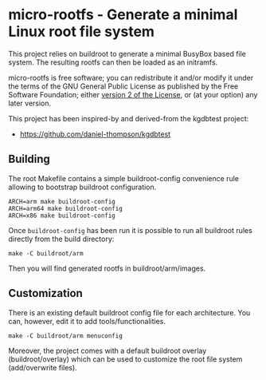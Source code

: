 micro-rootfs - Generate a minimal Linux root file system
========================================================

This project relies on buildroot to generate a minimal BusyBox based file
system. The resulting rootfs can then be loaded as an initramfs.

micro-rootfs is free software; you can redistribute it and/or modify
it under the terms of the GNU General Public License as published by
the Free Software Foundation; either [version 2 of the
License](LICENSE.md), or (at your option) any later version.

This project has been inspired-by and derived-from the kgdbtest project:
- https://github.com/daniel-thompson/kgdbtest

Building
--------

The root Makefile contains a simple buildroot-config convenience rule allowing
to bootstrap buildroot configuration.

~~~
ARCH=arm make buildroot-config
ARCH=arm64 make buildroot-config
ARCH=x86 make buildroot-config
~~~

Once `buildroot-config` has been run it is possible to run all buildroot
rules directly from the build directory:

~~~
make -C buildroot/arm
~~~

Then you will find generated rootfs in buildroot/arm/images.

Customization
-------------

There is an existing default buildroot config file for each architecture.
You can, however, edit it to add tools/functionalities.

~~~
make -C buildroot/arm menuconfig
~~~

Moreover, the project comes with a default buildroot overlay (buildroot/overlay)
which can be used to customize the root file system (add/overwrite files).
